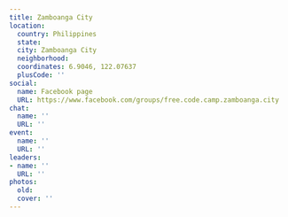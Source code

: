```yaml
---
title: Zamboanga City
location:
  country: Philippines
  state: 
  city: Zamboanga City
  neighborhood: 
  coordinates: 6.9046, 122.07637
  plusCode: ''
social:
  name: Facebook page
  URL: https://www.facebook.com/groups/free.code.camp.zamboanga.city
chat:
  name: ''
  URL: ''
event:
  name: ''
  URL: ''
leaders:
- name: ''
  URL: ''
photos:
  old: 
  cover: ''
---
```

